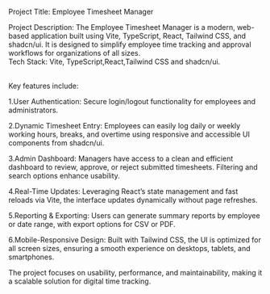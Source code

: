 Project Title: Employee Timesheet Manager

Project Description: The Employee Timesheet Manager is a modern, web-based application built using Vite, TypeScript, React, Tailwind CSS, and shadcn/ui. It is designed to simplify employee 
time tracking and approval workflows for organizations of all sizes.
<br>
Tech Stack: Vite, TypeScript,React,Tailwind CSS and shadcn/ui.

<br>
Key features include:

1.User Authentication: Secure login/logout functionality for employees and administrators.

2.Dynamic Timesheet Entry: Employees can easily log daily or weekly working hours, breaks, and overtime using responsive and accessible UI components from shadcn/ui.

3.Admin Dashboard: Managers have access to a clean and efficient dashboard to review, approve, or reject submitted timesheets. Filtering and search options enhance usability.

4.Real-Time Updates: Leveraging React’s state management and fast reloads via Vite, the interface updates dynamically without page refreshes.

5.Reporting & Exporting: Users can generate summary reports by employee or date range, with export options for CSV or PDF.

6.Mobile-Responsive Design: Built with Tailwind CSS, the UI is optimized for all screen sizes, ensuring a smooth experience on desktops, tablets, and smartphones.

The project focuses on usability, performance, and maintainability, making it a scalable solution for digital time tracking.
